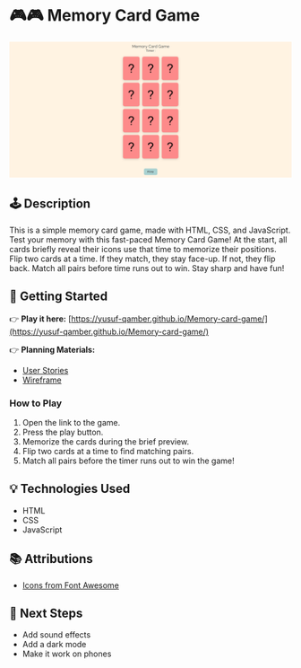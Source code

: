 # 🎮🎮 Memory Card Game

![Game Screenshot](./assets/game-image.png)

## 🕹️ Description

This is a simple memory card game, made with HTML, CSS, and JavaScript.  
Test your memory with this fast-paced Memory Card Game!
At the start, all cards briefly reveal their icons use that time to memorize their positions.
Flip two cards at a time. If they match, they stay face-up. If not, they flip back.
Match all pairs before time runs out to win. Stay sharp and have fun!

## 🚀 Getting Started

👉 **Play it here:** [https://yusuf-qamber.github.io/Memory-card-game/](https://yusuf-qamber.github.io/Memory-card-game/)

👉 **Planning Materials:**

- [User Stories](/userStories.md)
- [Wireframe](/assets/memory-card-game.png)

### How to Play

1. Open the link to the game.
2. Press the play button.
3. Memorize the cards during the brief preview.
4. Flip two cards at a time to find matching pairs.
5. Match all pairs before the timer runs out to win the game!

## 💡 Technologies Used

- HTML
- CSS
- JavaScript

## 📚 Attributions

- [Icons from Font Awesome](https://www.flaticon.com/)

## 🚧 Next Steps

- Add sound effects
- Add a dark mode
- Make it work on phones
